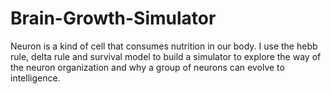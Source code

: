 # Brain-Growth-Simulator
Neuron is a kind of cell that consumes nutrition in our body. I use the hebb rule, delta rule and survival model to build a simulator to explore the way of the neuron organization and why a group of neurons can evolve to intelligence.
